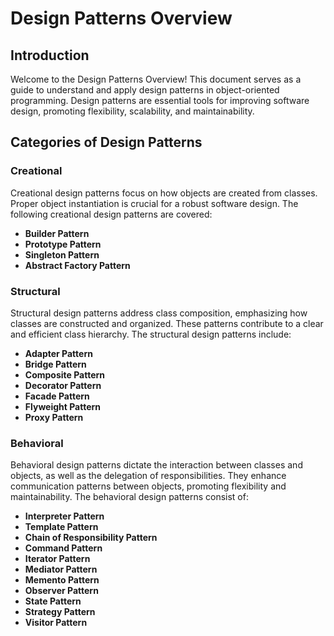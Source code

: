 # Design Patterns Overview

## Introduction

Welcome to the Design Patterns Overview! This document serves as a guide to understand and apply design patterns in object-oriented programming. Design patterns are essential tools for improving software design, promoting flexibility, scalability, and maintainability.

## Categories of Design Patterns

### Creational

Creational design patterns focus on how objects are created from classes. Proper object instantiation is crucial for a robust software design. The following creational design patterns are covered:

- **Builder Pattern**
- **Prototype Pattern**
- **Singleton Pattern**
- **Abstract Factory Pattern**

### Structural

Structural design patterns address class composition, emphasizing how classes are constructed and organized. These patterns contribute to a clear and efficient class hierarchy. The structural design patterns include:

- **Adapter Pattern**
- **Bridge Pattern**
- **Composite Pattern**
- **Decorator Pattern**
- **Facade Pattern**
- **Flyweight Pattern**
- **Proxy Pattern**

### Behavioral

Behavioral design patterns dictate the interaction between classes and objects, as well as the delegation of responsibilities. They enhance communication patterns between objects, promoting flexibility and maintainability. The behavioral design patterns consist of:

- **Interpreter Pattern**
- **Template Pattern**
- **Chain of Responsibility Pattern**
- **Command Pattern**
- **Iterator Pattern**
- **Mediator Pattern**
- **Memento Pattern**
- **Observer Pattern**
- **State Pattern**
- **Strategy Pattern**
- **Visitor Pattern**
